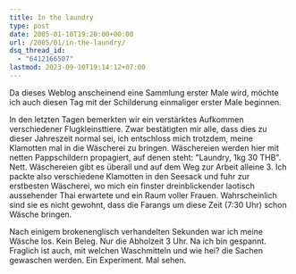 ```yaml
---
title: In the laundry
type: post
date: 2005-01-18T19:20:00+00:00
url: /2005/01/in-the-laundry/
dsq_thread_id:
  - "6412166507"
lastmod: 2023-09-10T19:14:12+07:00
---
```

Da dieses Weblog anscheinend eine Sammlung erster Male wird, möchte ich auch diesen Tag mit der Schilderung einmaliger erster Male beginnen.

In den letzten Tagen bemerkten wir ein verstärktes Aufkommen verschiedener Flugkleinsttiere. Zwar bestätigten mir alle, dass dies zu dieser Jahreszeit normal sei, ich entschloss mich trotzdem, meine Klamotten mal in die Wäscherei zu bringen. Wäschereien werden hier mit netten Pappschildern propagiert, auf denen steht: "Laundry, 1kg 30 THB". Nett. Wäschereien gibt es überall und auf dem Weg zur Arbeit alleine 3. Ich packte also verschiedene Klamotten in den Seesack und fuhr zur erstbesten Wäscherei, wo mich ein finster dreinblickender laotisch aussehender Thai erwartete und ein Raum voller Frauen. Wahrscheinlich sind sie es nicht gewohnt, dass die Farangs um diese Zeit (7:30 Uhr) schon Wäsche bringen.

Nach einigem brokenenglisch verhandelten Sekunden war ich meine Wäsche los. Kein Beleg. Nur die Abholzeit 3 Uhr. Na ich bin gespannt. Fraglich ist auch, mit welchen Waschmitteln und wie hei? die Sachen gewaschen werden. Ein Experiment. Mal sehen.
